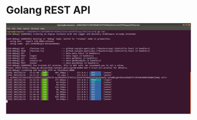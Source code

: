 # Golang REST API


![alt text](https://github.com/jylhakos/InternetOfThings/blob/main/JWT/server/login.png?raw=true)
